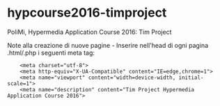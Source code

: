 # hypcourse2016-timproject
PoliMi, Hypermedia Application Course 2016: Tim Project

Note alla creazione di nuove pagine
    - Inserire nell'head di ogni pagina .html/.php i seguenti meta tag:
    
        <meta charset="utf-8">
        <meta http-equiv="X-UA-Compatible" content="IE=edge,chrome=1">
        <meta name="viewport" content="width=device-width, initial-scale=1">
        <meta name="description" content="Tim Project Hypermedia Application Course 2016">
